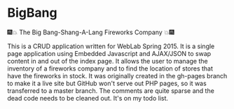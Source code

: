 # BigBang
:fireworks::boom: The Big Bang-Shang-A-Lang Fireworks Company :boom::fireworks:

This is a CRUD application written for WebLab Spring 2015. It is a single page application using Embedded Javascript and AJAX/JSON to swap content in and out of the index page. It allows the user to manage the inventory of a fireworks company and to find the location of stores that have the fireworks in stock. It was originally created in the gh-pages branch to make it a live site but GitHub won't serve out PHP pages, so it was transferred to a master branch. The comments are quite sparse and the dead code needs to be cleaned out. It's on my todo list. 
